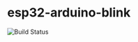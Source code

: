 # esp32-arduino-blink

![Build Status](https://travis-ci.com/ashishkaul/esp32-arduino-blink.svg?token=nXcUEqgVNwJuEdSqLCsD&branch=master)
